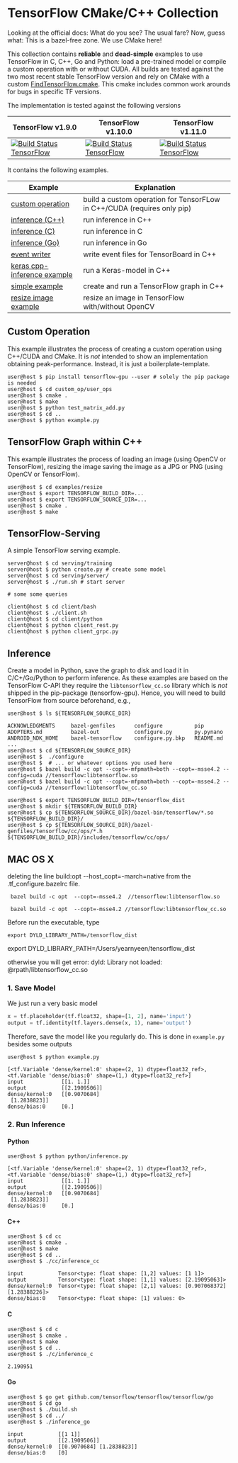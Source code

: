 # TensorFlow CMake/C++ Collection

Looking at the official docs: What do you see? The usual fare?
Now, guess what: This is a bazel-free zone. We use CMake here!

This collection contains **reliable** and **dead-simple** examples to use TensorFlow in C, C++, Go and Python: load a pre-trained model or compile a custom operation with or without CUDA. All builds are tested against the two most recent stable TensorFlow version and rely on CMake with a custom [FindTensorFlow.cmake](https://github.com/PatWie/tensorflow-cmake/blob/master/cmake/modules/FindTensorFlow.cmake). This cmake includes common work arounds for bugs in specific TF versions.

The implementation is tested against the following versions

| TensorFlow  v1.9.0 | TensorFlow  v1.10.0 | TensorFlow  v1.11.0 |
| ------ | ------ | ------ |
| [![Build Status TensorFlow](https://ci.patwie.com/api/badges/PatWie/tensorflow-cmake/status.svg)](http://ci.patwie.com/PatWie/tensorflow-cmake) | [![Build Status TensorFlow](https://ci.patwie.com/api/badges/PatWie/tensorflow-cmake/status.svg)](http://ci.patwie.com/PatWie/tensorflow-cmake) | [![Build Status TensorFlow](https://ci.patwie.com/api/badges/PatWie/tensorflow-cmake/status.svg)](http://ci.patwie.com/PatWie/tensorflow-cmake) |

It contains the following examples.

| Example| Explanation |
| ------ | ------ |
| [custom operation](./custom_op)   | build a custom operation for TensorFLow in C++/CUDA (requires only pip) |
| [inference  (C++)](./inference/cc) | run inference in C++ |
| [inference  (C)](./inference/c) | run inference in C |
| [inference  (Go)](./inference/go) | run inference in Go |
| [event writer](./examples/event_writer)  | write event files for TensorBoard in C++ |
| [keras cpp-inference example](./examples/keras)  | run a Keras-model in C++ |
| [simple example](./examples/simple)  | create and run a TensorFlow graph in C++ |
| [resize image example](./examples/resize)  | resize an image in TensorFlow with/without OpenCV |


## Custom Operation

This example illustrates the process of creating a custom operation using C++/CUDA and CMake. It is *not* intended to show an implementation obtaining peak-performance. Instead, it is just a boilerplate-template.

```console
user@host $ pip install tensorflow-gpu --user # solely the pip package is needed
user@host $ cd custom_op/user_ops
user@host $ cmake .
user@host $ make
user@host $ python test_matrix_add.py
user@host $ cd ..
user@host $ python example.py
```

## TensorFlow Graph within C++

This example illustrates the process of loading an image (using OpenCV or TensorFlow), resizing the image  saving the image as a JPG or PNG (using OpenCV or TensorFlow).

```console
user@host $ cd examples/resize
user@host $ export TENSORFLOW_BUILD_DIR=...
user@host $ export TENSORFLOW_SOURCE_DIR=...
user@host $ cmake .
user@host $ make
```


## TensorFlow-Serving

A simple TensorFlow serving example.

```console
server@host $ cd serving/training
server@host $ python create.py # create some model
server@host $ cd serving/server/
server@host $ ./run.sh # start server

# some some queries

client@host $ cd client/bash
client@host $ ./client.sh
client@host $ cd client/python
client@host $ python client_rest.py
client@host $ python client_grpc.py
```

## Inference

Create a model in Python, save the graph to disk and load it in C/C+/Go/Python to perform inference. As these examples are based on the TensorFlow C-API they require the `libtensorflow_cc.so` library which is *not* shipped in the pip-package (tensorfow-gpu). Hence, you will need to build TensorFlow from source beforehand, e.g.,

```console
user@host $ ls ${TENSORFLOW_SOURCE_DIR}

ACKNOWLEDGMENTS     bazel-genfiles      configure          pip
ADOPTERS.md         bazel-out           configure.py       py.pynano
ANDROID_NDK_HOME    bazel-tensorflow    configure.py.bkp   README.md
...
user@host $ cd ${TENSORFLOW_SOURCE_DIR}
user@host $  ./configure
user@host $  # ... or whatever options you used here
user@host $ bazel build -c opt --copt=-mfpmath=both --copt=-msse4.2 --config=cuda //tensorflow:libtensorflow.so
user@host $ bazel build -c opt --copt=-mfpmath=both --copt=-msse4.2 --config=cuda //tensorflow:libtensorflow_cc.so

user@host $ export TENSORFLOW_BUILD_DIR=/tensorflow_dist
user@host $ mkdir ${TENSORFLOW_BUILD_DIR}
user@host $ cp ${TENSORFLOW_SOURCE_DIR}/bazel-bin/tensorflow/*.so ${TENSORFLOW_BUILD_DIR}/
user@host $ cp ${TENSORFLOW_SOURCE_DIR}/bazel-genfiles/tensorflow/cc/ops/*.h ${TENSORFLOW_BUILD_DIR}/includes/tensorflow/cc/ops/
```
## MAC OS X
deleting the line build:opt --host_copt=-march=native from the .tf_configure.bazelrc file.
```
 bazel build -c opt  --copt=-msse4.2  //tensorflow:libtensorflow.so

 bazel build -c opt  --copt=-msse4.2 //tensorflow:libtensorflow_cc.so
```

Before run the executable, type

```
export DYLD_LIBRARY_PATH=/tensorflow_dist
```
export DYLD_LIBRARY_PATH=/Users/yearnyeen/tensorflow_dist

otherwise you will get error: dyld: Library not loaded: @rpath/libtensorflow_cc.so
####
### 1. Save Model

We just run a very basic model

```python
x = tf.placeholder(tf.float32, shape=[1, 2], name='input')
output = tf.identity(tf.layers.dense(x, 1), name='output')
```

Therefore, save the model like you regularly do. This is done in `example.py` besides some outputs

```console
user@host $ python example.py

[<tf.Variable 'dense/kernel:0' shape=(2, 1) dtype=float32_ref>, <tf.Variable 'dense/bias:0' shape=(1,) dtype=float32_ref>]
input            [[1. 1.]]
output           [[2.1909506]]
dense/kernel:0   [[0.9070684]
 [1.2838823]]
dense/bias:0     [0.]
```

### 2. Run Inference

#### Python

```console
user@host $ python python/inference.py

[<tf.Variable 'dense/kernel:0' shape=(2, 1) dtype=float32_ref>, <tf.Variable 'dense/bias:0' shape=(1,) dtype=float32_ref>]
input            [[1. 1.]]
output           [[2.1909506]]
dense/kernel:0   [[0.9070684]
 [1.2838823]]
dense/bias:0     [0.]
```

#### C++

```console
user@host $ cd cc
user@host $ cmake .
user@host $ make
user@host $ cd ..
user@host $ ./cc/inference_cc

input           Tensor<type: float shape: [1,2] values: [1 1]>
output          Tensor<type: float shape: [1,1] values: [2.19095063]>
dense/kernel:0  Tensor<type: float shape: [2,1] values: [0.907068372][1.28388226]>
dense/bias:0    Tensor<type: float shape: [1] values: 0>
```

#### C

```console
user@host $ cd c
user@host $ cmake .
user@host $ make
user@host $ cd ..
user@host $ ./c/inference_c

2.190951

```


#### Go

```console
user@host $ go get github.com/tensorflow/tensorflow/tensorflow/go
user@host $ cd go
user@host $ ./build.sh
user@host $ cd ../
user@host $ ./inference_go

input           [[1 1]]
output          [[2.1909506]]
dense/kernel:0  [[0.9070684] [1.2838823]]
dense/bias:0    [0]
```